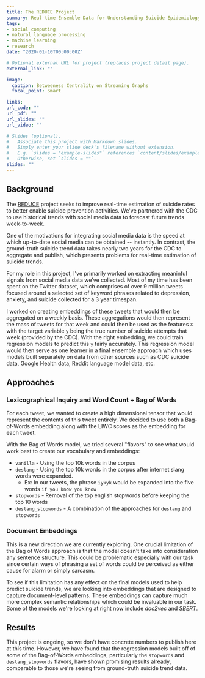 ```yaml
---
title: The REDUCE Project
summary: Real-time Ensemble Data for Understanding Suicide Epidemiology
tags:
- social computing
- natural language processing
- machine learning
- research
date: "2020-01-10T00:00:00Z"

# Optional external URL for project (replaces project detail page).
external_link: ""

image:
  caption: Betweeness Centrality on Streaming Graphs
  focal_point: Smart

links:
url_code: ""
url_pdf: ""
url_slides: ""
url_video: ""

# Slides (optional).
#   Associate this project with Markdown slides.
#   Simply enter your slide deck's filename without extension.
#   E.g. `slides = "example-slides"` references `content/slides/example-slides.md`.
#   Otherwise, set `slides = ""`.
slides: ""
---
```



## Background
The [REDUCE](https://socweb.cc.gatech.edu/projects/) project seeks to improve real-time estimation of suicide rates to better enable suicide prevention activities. We've partnered with the CDC to use historical trends with social media data to forecast future trends week-to-week.

One of the motivations for integrating social media data is the speed at which up-to-date social media can be obtained -- instantly. In contrast, the ground-truth suicide trend data takes nearly two years for the CDC to aggregate and publish, which presents problems for real-time estimation of suicide trends.

For my role in this project, I've primarily worked on extracting meaninful signals from social media data we've collected. Most of my time has been spent on the Twitter dataset, which comprises of over 9 million tweets focused around a selected set of keyword phrases related to depression, anxiety, and suicide collected for a 3 year timespan.

I worked on creating embeddings of these tweets that would then be aggregated on a weekly basis. These aggregations would then represent the mass of tweets for that week and could then be used as the features `X` with the target variable `y` being the true number of suicide attempts that week (provided by the CDC). With the right embedding, we could train regression models to predict this `y` fairly accurately. This regression model would then serve as one learner in a final ensemble approach which uses models built separately on data from other sources such as CDC suicide data, Google Health data, Reddit language model data, etc.

## Approaches

### Lexicographical Inquiry and Word Count + Bag of Words
For each tweet, we wanted to create a high dimensional tensor that would represent the contents of this tweet entirely. We decided to use both a Bag-of-Words embedding along with the LIWC scores as the embedding for each tweet.

With the Bag of Words model, we tried several "flavors" to see what would work best to create our vocabulary and embeddings:

- `vanilla` - Using the top 10k words in the corpus
- `deslang` - Using the top 10k words in the corpus after internet slang words were expanded.
  - Ex: In our tweets, the phrase `iykyk` would be expanded into the five words `if you know you know`
- `stopwords` - Removal of the top english stopwords before keeping the top 10 words
- `deslang_stopwords` - A combination of the approaches for `deslang` and `stopwords`


### Document Embeddings
This is a new direction we are currently exploring. One crucial limitation of the Bag of Words approach is that the model doesn't take into consideration any sentence structure. This could be problematic especially with our task since certain ways of phrasing a set of words could be perceived as either cause for alarm or simply sarcasm.

To see if this limitation has any effect on the final models used to help predict suicide trends, we are looking into embeddings that are designed to capture document-level patterns. These embeddings can capture much more complex semantic relationships which could be invaluable in our task. Some of the models we're looking at right now include *doc2vec* and *SBERT*.


## Results
This project is ongoing, so we don't have concrete numbers to publish here at this time. However, we have found that the regression models built off of some of the Bag-of-Words embeddings, particularly the `stopwords` and `deslang_stopwords` flavors, have shown promising results already, comparable to those we're seeing from ground-truth suicide trend data.
